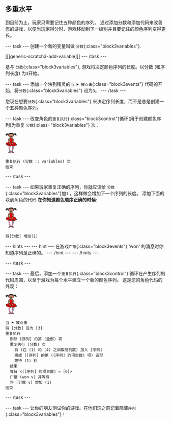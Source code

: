 ## 多重水平

到目前为止，玩家只需要记住五种颜色的序列。 通过添加分数和添加代码来改善您的游戏，以便当玩家得分时，游戏移动到下一级别并且要记住的颜色序列变得更长。

\--- task \--- 创建一个新的变量叫做 `分数`{:class="block3variables"}.

[[[generic-scratch3-add-variable]]] \--- /task \---

基与 `分数`{:class="block3variables"}, 游戏将决定颜色序列的长度。以分数 (和序列长度) 为`3`开始。

\--- task \--- 添加一个块到精灵的`当 ⚑ 被点击`{:class="block3events"} 代码的开始，将`分数`{:class="block3variables"} 设为`3`。 \--- /task \---

您现在想要`分数`{:class="block3variables"} 来决定序列长度，而不是总是创建一个五种颜色序列。

\--- task \--- 改变角色的`重复执行`{:class="block3control"}循环(用于创建颜色序列)为重复 `分数`{:class="block3variables"} 次：

![精灵](images/ballerina.png)

```blocks3
重复执行 (分数 :: variables) 次
结束
```

\--- /task \---

\--- task \--- 如果玩家重复正确的序列，你就应该给 `分数`{:class="block3variables"}加`1` ，这样做会增加下一个序列的长度。 添加下面的块到角色的代码 **在你知道颜色顺序正确的时候**:

![精灵](images/ballerina.png)

```blocks3
将[分数] 增加(1)
```

\--- hints \--- \--- hint \--- 在游戏`广播`{:class="block3events"} ‘won' 的消息时你知道序列是正确的。 \--- /hint \--- \--- /hints \---

\--- /task \---

\--- task \--- 最后，添加一个`重复执行`{:class="block3control"} 循环在产生序列的代码周围，以至于游戏为每个水平建立一个新的颜色序列。 这是您的角色代码的外观：

![芭蕾舞演员](images/ballerina.png)

```blocks3
当 ⚑ 被点击
将 [分数] 设为 [3]
重复执行 
  删除 [序列] 的第 (全部) 项
  重复执行 (分数) 次 
    将 (在 (1) 和 (4) 之间取随机数) 加入 [序列]
    换成 ([序列] 的第 ([序列] 的项目数) 项) 造型
    等待 (1) 秒
  结束
  等待 <([序列] 的项目数) = [0]>
  广播 (won v) 并等待
  将 [分数 v] 增加 (1)
结束
```

\--- /task \---

\--- task \--- 让你的朋友测试你的游戏。在他们玩之前记着隐藏`序列`{:class="block3variables"}！